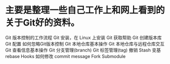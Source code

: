 # 主要是整理一些自己工作上和网上看到的关于Git好的资料。

Git 版本控制的工作流程
Git 安装，在 Linux 上安装
Git 获取帮助
Git 创建版本库
Git 配置
如何忽略Git版本控制
Git 本地仓库基本操作
Git 本地仓库与远程仓库交互
Git 查看信息基本操作
Git 分支管理(branch)
Git 标签管理(tag)
撤销
Stash
变基 rebase
Hooks
如何修改 commit message
Fork
Submodule
